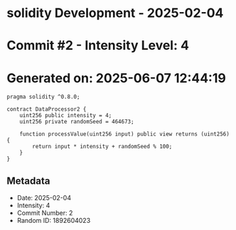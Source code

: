 ﻿# solidity Development - 2025-02-04
# Commit #2 - Intensity Level: 4
# Generated on: 2025-06-07 12:44:19
```solidity
pragma solidity ^0.8.0;

contract DataProcessor2 {
    uint256 public intensity = 4;
    uint256 private randomSeed = 464673;

    function processValue(uint256 input) public view returns (uint256) {
        return input * intensity + randomSeed % 100;
    }
}
```
## Metadata
- Date: 2025-02-04
- Intensity: 4
- Commit Number: 2
- Random ID: 1892604023
